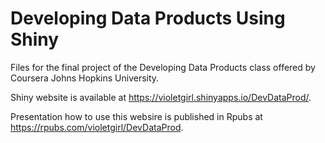 # Developing Data Products Using Shiny

Files for the final project of the Developing Data Products class offered by Coursera Johns Hopkins University.

Shiny website is available at https://violetgirl.shinyapps.io/DevDataProd/.

Presentation how to use this websire is published in Rpubs at https://rpubs.com/violetgirl/DevDataProd. 
